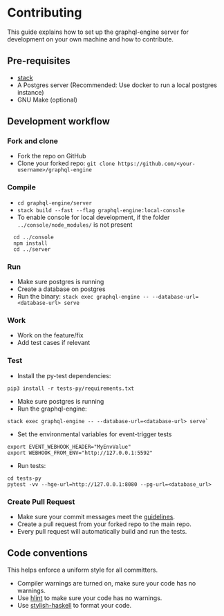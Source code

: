 # Contributing

This guide explains how to set up the graphql-engine server for development on your
own machine and how to contribute.

## Pre-requisites

- [stack](https://docs.haskellstack.org/en/stable/README/#how-to-install)
- A Postgres server (Recommended: Use docker to run a local postgres instance)
- GNU Make (optional)

## Development workflow

### Fork and clone
- Fork the repo on GitHub
- Clone your forked repo: `git clone https://github.com/<your-username>/graphql-engine`

### Compile
- `cd graphql-engine/server`
- `stack build --fast --flag graphql-engine:local-console`
- To enable console for local development, if the folder `../console/node_modules/` is not present

```
  cd ../console
  npm install
  cd ../server
```

### Run
- Make sure postgres is running
- Create a database on postgres
- Run the binary: `stack exec graphql-engine -- --database-url=<database-url> serve`

### Work
- Work on the feature/fix
- Add test cases if relevant

### Test
- Install the py-test dependencies:

```
pip3 install -r tests-py/requirements.txt
```

- Make sure postgres is running
- Run the graphql-engine:

```
stack exec graphql-engine -- --database-url=<database-url> serve`
```

- Set the environmental variables for event-trigger tests

```
export EVENT_WEBHOOK_HEADER="MyEnvValue"
export WEBHOOK_FROM_ENV="http://127.0.0.1:5592"
```

- Run tests:

```
cd tests-py
pytest -vv --hge-url=http://127.0.0.1:8080 --pg-url=<database_url>
```

### Create Pull Request
- Make sure your commit messages meet the [guidelines](../CONTRIBUTING.md).
- Create a pull request from your forked repo to the main repo.
- Every pull request will automatically build and run the tests.

## Code conventions

This helps enforce a uniform style for all committers.

- Compiler warnings are turned on, make sure your code has no warnings.
- Use [hlint](https://github.com/ndmitchell/hlint) to make sure your code has no warnings.
- Use [stylish-haskell](https://github.com/jaspervdj/stylish-haskell) to format your code.
